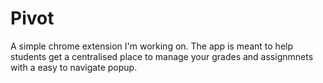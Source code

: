 # Pivot

A simple chrome extension I'm working on.
The app is meant to help students get a centralised place to manage your grades and assignmnets with a easy to navigate popup.
